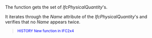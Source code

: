 The function gets the set of _IfcPhysicalQuantity_'s.

<!-- end of short definition -->

It iterates through the _Name_ attribute of the _IfcPhysicalQuantity_'s
and verifies that no _Name_ appears twice.
> <span style="font-size:smaller;color:blue">HISTORY
 New function in IFC2x4</span>
>
